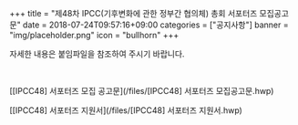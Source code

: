 +++
title = "제48차 IPCC(기후변화에 관한 정부간 협의체) 총회 서포터즈 모집공고문"
date = 2018-07-24T09:57:16+09:00
categories = ["공지사항"]
banner = "img/placeholder.png"
icon = "bullhorn"
+++
<!--more-->

자세한 내용은 붙임파일을 참조하여 주시기 바랍니다.

<br>

[[IPCC48] 서포터즈 모집 공고문](/files/[IPCC48] 서포터즈 모집공고문.hwp)

[[IPCC48] 서포터즈 지원서](/files/[IPCC48] 서포터즈 지원서.hwp)
<br>
<br>